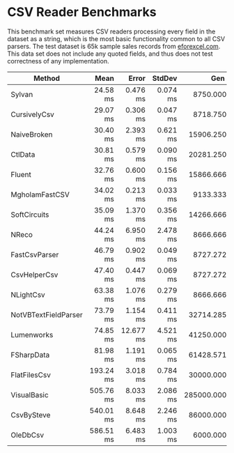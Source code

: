 # CSV Reader Benchmarks

This benchmark set measures CSV readers processing every field in the dataset
as a string, which is the most basic functionality common to all CSV parsers. 
The test dataset is 65k sample sales records from [eforexcel.com](https://eforexcel.com/wp/downloads-18-sample-csv-files-data-sets-for-testing-sales/).
This data set does not include any quoted fields, and thus does not test correctness of any implementation.

|               Method |      Mean |     Error |   StdDev |       Gen 0 |   Gen 1 | Allocated |
|--------------------- |----------:|----------:|---------:|------------:|--------:|----------:|
|               Sylvan |  24.58 ms |  0.476 ms | 0.074 ms |   8750.0000 | 31.2500 |     35 MB |
|         CursivelyCsv |  29.07 ms |  0.306 ms | 0.047 ms |   8718.7500 |       - |     35 MB |
|          NaiveBroken |  30.40 ms |  2.393 ms | 0.621 ms |  15906.2500 |       - |     63 MB |
|              CtlData |  30.81 ms |  0.579 ms | 0.090 ms |  20281.2500 |       - |     81 MB |
|               Fluent |  32.76 ms |  0.600 ms | 0.156 ms |  15866.6667 |       - |     63 MB |
|       MgholamFastCSV |  34.02 ms |  0.213 ms | 0.033 ms |   9133.3333 | 66.6667 |     37 MB |
|         SoftCircuits |  35.09 ms |  1.370 ms | 0.356 ms |  14266.6667 |       - |     57 MB |
|                NReco |  44.24 ms |  6.950 ms | 2.478 ms |   8666.6667 |       - |     35 MB |
|        FastCsvParser |  46.79 ms |  0.902 ms | 0.049 ms |   8727.2727 | 90.9091 |     35 MB |
|         CsvHelperCsv |  47.40 ms |  0.447 ms | 0.069 ms |   8727.2727 |       - |     35 MB |
|            NLightCsv |  63.38 ms |  1.076 ms | 0.279 ms |   8666.6667 |       - |     35 MB |
| NotVBTextFieldParser |  73.79 ms |  1.154 ms | 0.411 ms |  32714.2857 |       - |    131 MB |
|           Lumenworks |  74.85 ms | 12.677 ms | 4.521 ms |  41250.0000 |       - |    165 MB |
|           FSharpData |  81.98 ms |  1.191 ms | 0.065 ms |  61428.5714 |       - |    245 MB |
|         FlatFilesCsv | 193.24 ms |  3.018 ms | 0.784 ms |  30000.0000 |       - |    122 MB |
|          VisualBasic | 505.76 ms |  8.033 ms | 2.086 ms | 285000.0000 |       - |  1,138 MB |
|           CsvBySteve | 540.01 ms |  8.648 ms | 2.246 ms |  86000.0000 |       - |    343 MB |
|             OleDbCsv | 586.51 ms |  6.483 ms | 1.003 ms |   6000.0000 |       - |     26 MB |
